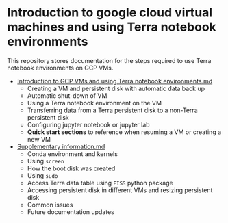 # Introduction to google cloud virtual machines and using Terra notebook environments

This repository stores documentation for the steps required to use Terra notebook environments on GCP VMs. 

- [Introduction to GCP VMs and using Terra notebook environments.md](Introduction-to-GCP-VMs-and-using-Terra-notebook-environments.md)
	- Creating a VM and persistent disk with automatic data back up
	- Automatic shut-down of VM
	- Using a Terra notebook environment on the VM
	- Transferring data from a Terra persistent disk to a non-Terra persistent disk
	- Configuring jupyter notebook or jupyter lab
	- **Quick start sections** to reference when resuming a VM or creating a new VM
- [Supplementary information.md](Supplementary-information.md)
	- Conda environment and kernels
	- Using `screen`
	- How the boot disk was created
	- Using `sudo`
	- Access Terra data table using `FISS` python package
	- Accessing persistent disk in different VMs and resizing persistent disk
	- Common issues
	- Future documentation updates